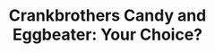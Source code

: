 ---
layout: community
category: community
title: "Crankbrothers Candy and Eggbeater: Your Choice?"
description: "Crankbrothers Candy and Eggbeater users, what are your thoughts on both of these pedals? I've been running the Candy for a while and I'm thinking about switching to pair of Eggbeater. "
isTopLevel: false
isSingleLevel: false
isArticle: false
datePublished: 2022-06-21 15:32:00 +0300
dateModified: 2022-06-21 15:32:00 +0300
published: false
---